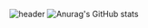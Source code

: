 ![header](https://capsule-render.vercel.app/api?type=wave&color=gradient&height=300&section=header&text=WELCOME%20TO%20MY%20PROFILE&fontSize=55&animation=fadeIn)
![Anurag's GitHub stats](https://github-readme-stats.vercel.app/api?username=markerxz&show_icons=true&theme=radical)
